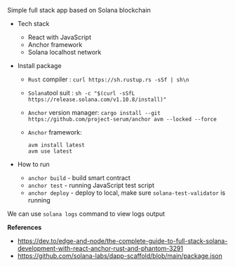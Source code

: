 Simple full stack app based on Solana blockchain

- Tech stack
  + React with JavaScript
  + Anchor framework
  + Solana localhost network

- Install package
  + `Rust` compiler   :  `curl https://sh.rustup.rs -sSf | sh\n`
  + `Solana`tool suit : `sh -c "$(curl -sSfL https://release.solana.com/v1.10.8/install)"`
  + `Anchor` version manager: `cargo install --git https://github.com/project-serum/anchor avm --locked --force
    `
  + `Anchor` framework: 

    ```
    avm install latest
    avm use latest
    ```

- How to run
  + `anchor build` - build smart contract
  + `anchor test` - running JavaScript test script
  + `anchor deploy` - deploy to local, make sure `solana-test-validator` is running
  
We can use `solana logs` command to view logs output

**References**
+ https://dev.to/edge-and-node/the-complete-guide-to-full-stack-solana-development-with-react-anchor-rust-and-phantom-3291
+ https://github.com/solana-labs/dapp-scaffold/blob/main/package.json